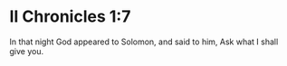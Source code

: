 # II Chronicles 1:7

In that night God appeared to Solomon, and said to him, Ask what I shall give you.
